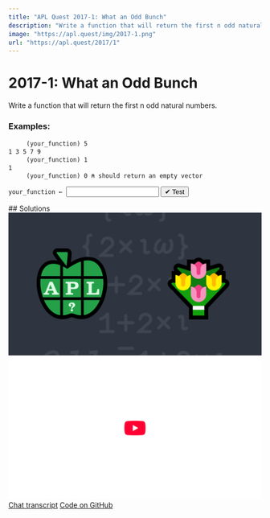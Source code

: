 ```yaml
---
title: "APL Quest 2017-1: What an Odd Bunch"
description: "Write a function that will return the first n odd natural numbers."
image: "https://apl.quest/img/2017-1.png"
url: "https://apl.quest/2017/1"
---
```


# <span class=s>2017-</span>1: What an Odd Bunch
Write a function that will return the first n odd natural numbers.

### Examples:

```APL
     (your_function) 5
1 3 5 7 9
     (your_function) 1
1     
     (your_function) 0 ⍝ should return an empty vector

```


       
<div class="pdiv">
  <code onclick="p_Input.focus()">your_function ← </code><input id="p_Input" autocomplete="off" spellcheck="false" oninput="this.parentElement.querySelector`button`.disabled=false;localStorage.setItem(window.location.pathname,this.value)" onkeypress="subm(event)">
  <button onclick="alert$.next`Testing…`;submitSolution`p`" class="md-button md-button--primary">&#x2714; Test</button>
</div>
<blockquote id="p_Output"></blockquote>
## Solutions
<div onclick="play(this)" title="Video on YouTube" class="yt">
<img alt="Video Thumbnail" src="../../img/2017-1.png">
<img alt="YouTube" src="../../img/yt-big.png">
</div>
<a href="https://chat.stackexchange.com/transcript/message/62357410#62357410" target="_blank" class="md-button md-button--primary">Chat transcript</a>
<a href="https://github.com/abrudz/apl_quest/tree/main/2017/1.apl" target="_blank" class="md-button md-button--primary right">Code on GitHub</a>

<script>
    testCases={"a":["5","8","10","20","?20"],"b":["0","1"],"f":"{¯1+2×⍳⍵}"}
    p_Input.value=localStorage.getItem(window.location.pathname)
    play=e=>e.outerHTML=`<iframe src="https://www.youtube.com/embed/afiMn3ACT1U?list=PLYKQVqyrAEj9wDIUyLDGtDAFTKY38BUMN&autoplay=1" title="<span class=s>2017-</span>1: What an Odd Bunch (APL Quest 2017-1)" frameborder="0" allow="accelerometer; autoplay; clipboard-write; encrypted-media; gyroscope; picture-in-picture; web-share" referrerpolicy="strict-origin-when-cross-origin" allowfullscreen></iframe>`
</script>
